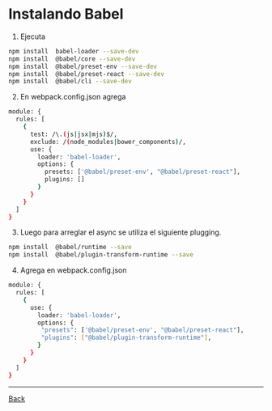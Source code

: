 # Instalando Babel

1. Ejecuta

```bash
npm install  babel-loader --save-dev
npm install  @babel/core --save-dev
npm install  @babel/preset-env --save-dev
npm install  @babel/preset-react --save-dev
npm install  @babel/cli --save-dev
```

2. En webpack.config.json agrega

```bash
module: {
  rules: [
    {
      test: /\.(js|jsx|mjs)$/,
      exclude: /(node_modules|bower_components)/,
      use: {
        loader: 'babel-loader',
        options: {
          presets: ['@babel/preset-env', "@babel/preset-react"],
          plugins: []
        }
      }
    }
  ]
}
```

3. Luego para arreglar el async se utiliza el siguiente plugging.

```bash
npm install  @babel/runtime --save
npm install  @babel/plugin-transform-runtime --save
```

4. Agrega en webpack.config.json

```bash
module: {
  rules: [
    {
      use: {
        loader: 'babel-loader',
        options: {
         "presets": ['@babel/preset-env', "@babel/preset-react"],
         "plugins": ["@babel/plugin-transform-runtime"],
        }
      }
    }
  ]
}
```

---
[Back](<../readdme>)
